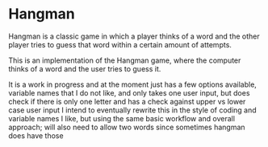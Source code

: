 # Hangman
Hangman is a classic game in which a player thinks of a word and the other player tries to guess that word within a certain amount of attempts.

This is an implementation of the Hangman game, where the computer thinks of a word and the user tries to guess it. 

It is a work in progress and at the moment just has a few options available, variable names that I do not like, and only takes one user input, but does check if there is only one letter and has a check against upper vs lower case user input
I intend to eventually rewrite this in the style of coding and variable names I like, but using the same basic workflow and overall approach; will also need to allow two words since sometimes hangman does have those
